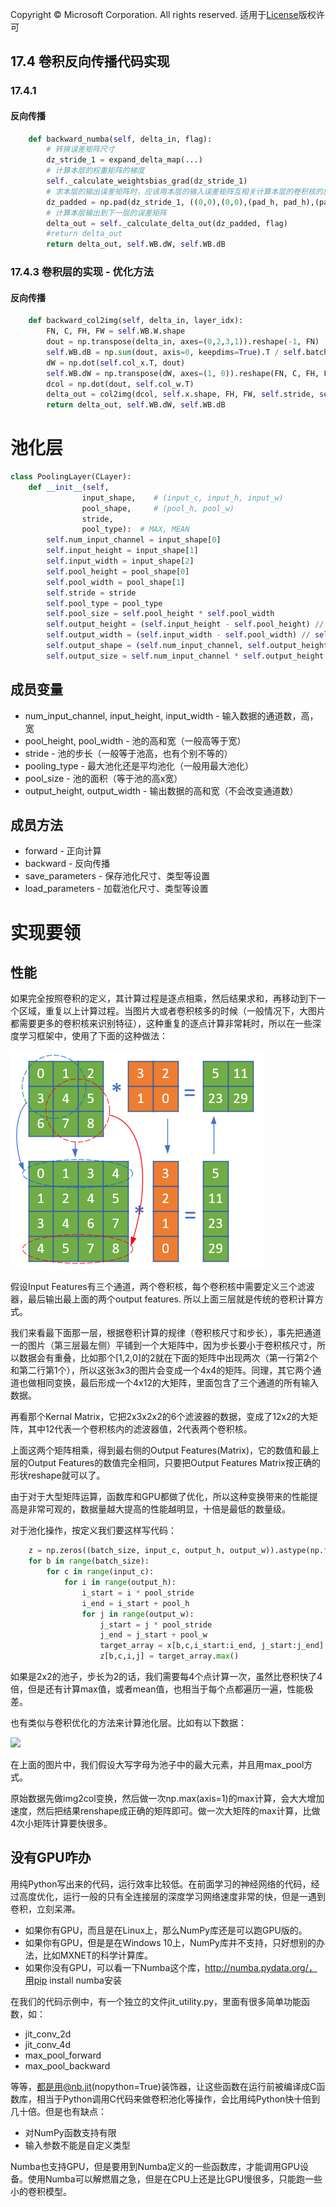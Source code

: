 Copyright © Microsoft Corporation. All rights reserved.
  适用于[License](https：//github.com/Microsoft/ai-edu/blob/master/LICENSE.md)版权许可

## 17.4 卷积反向传播代码实现

### 17.4.1 
#### 反向传播

```Python
    def backward_numba(self, delta_in, flag):
        # 转换误差矩阵尺寸
        dz_stride_1 = expand_delta_map(...)
        # 计算本层的权重矩阵的梯度
        self._calculate_weightsbias_grad(dz_stride_1)
        # 求本层的输出误差矩阵时，应该用本层的输入误差矩阵互相关计算本层的卷积核的旋转
        dz_padded = np.pad(dz_stride_1, ((0,0),(0,0),(pad_h, pad_h),(pad_w, pad_w)), 'constant')
        # 计算本层输出到下一层的误差矩阵
        delta_out = self._calculate_delta_out(dz_padded, flag)
        #return delta_out
        return delta_out, self.WB.dW, self.WB.dB
```

### 17.4.3 卷积层的实现 - 优化方法


#### 反向传播

```Python
    def backward_col2img(self, delta_in, layer_idx):
        FN, C, FH, FW = self.WB.W.shape
        dout = np.transpose(delta_in, axes=(0,2,3,1)).reshape(-1, FN)
        self.WB.dB = np.sum(dout, axis=0, keepdims=True).T / self.batch_size
        dW = np.dot(self.col_x.T, dout)
        self.WB.dW = np.transpose(dW, axes=(1, 0)).reshape(FN, C, FH, FW) / self.batch_size
        dcol = np.dot(dout, self.col_w.T)
        delta_out = col2img(dcol, self.x.shape, FH, FW, self.stride, self.padding)
        return delta_out, self.WB.dW, self.WB.dB
```

# 池化层

```Python
class PoolingLayer(CLayer):
    def __init__(self,
                input_shape,    # (input_c, input_h, input_w)
                pool_shape,     # (pool_h, pool_w)
                stride, 
                pool_type):  # MAX, MEAN
        self.num_input_channel = input_shape[0]
        self.input_height = input_shape[1]
        self.input_width = input_shape[2]
        self.pool_height = pool_shape[0]
        self.pool_width = pool_shape[1]
        self.stride = stride
        self.pool_type = pool_type
        self.pool_size = self.pool_height * self.pool_width
        self.output_height = (self.input_height - self.pool_height) // self.stride + 1
        self.output_width = (self.input_width - self.pool_width) // self.stride + 1
        self.output_shape = (self.num_input_channel, self.output_height, self.output_width)
        self.output_size = self.num_input_channel * self.output_height * self.output_width
```

## 成员变量

- num_input_channel, input_height, input_width - 输入数据的通道数，高，宽
- pool_height, pool_width - 池的高和宽（一般高等于宽）
- stride - 池的步长（一般等于池高，也有个别不等的）
- pooling_type - 最大池化还是平均池化（一般用最大池化）
- pool_size - 池的面积（等于池的高x宽）
- output_height, output_width - 输出数据的高和宽（不会改变通道数）

## 成员方法

- forward - 正向计算
- backward - 反向传播
- save_parameters - 保存池化尺寸、类型等设置
- load_parameters - 加载池化尺寸、类型等设置

# 实现要领

## 性能

如果完全按照卷积的定义，其计算过程是逐点相乘，然后结果求和，再移动到下一个区域，重复以上计算过程。当图片大或者卷积核多的时候（一般情况下，大图片都需要更多的卷积核来识别特征），这种重复的逐点计算非常耗时，所以在一些深度学习框架中，使用了下面的这种做法：

<img src='../Images/17/img2col.png'/>

假设Input Features有三个通道，两个卷积核，每个卷积核中需要定义三个滤波器，最后输出最上面的两个output features. 所以上面三层就是传统的卷积计算方式。

我们来看最下面那一层，根据卷积计算的规律（卷积核尺寸和步长），事先把通道一的图片（第三层最左侧）平铺到一个大矩阵中，因为步长要小于卷积核尺寸，所以数据会有重叠，比如那个[1,2,0]的2就在下面的矩阵中出现两次（第一行第2个和第二行第1个），所以这张3x3的图片会变成一个4x4的矩阵。同理，其它两个通道也做相同变换，最后形成一个4x12的大矩阵，里面包含了三个通道的所有输入数据。

再看那个Kernal Matrix，它把2x3x2x2的6个滤波器的数据，变成了12x2的大矩阵，其中12代表一个卷积核内的滤波器值，2代表两个卷积核。

上面这两个矩阵相乘，得到最右侧的Output Features(Matrix)，它的数值和最上层的Output Features的数值完全相同，只要把Output Features Matrix按正确的形状reshape就可以了。

由于对于大型矩阵运算，函数库和GPU都做了优化，所以这种变换带来的性能提高是非常可观的，数据量越大提高的性能越明显，十倍是最低的数量级。

对于池化操作，按定义我们要这样写代码：
```Python
    z = np.zeros((batch_size, input_c, output_h, output_w)).astype(np.float32)
    for b in range(batch_size):
        for c in range(input_c):
            for i in range(output_h):
                i_start = i * pool_stride
                i_end = i_start + pool_h
                for j in range(output_w):
                    j_start = j * pool_stride
                    j_end = j_start + pool_w
                    target_array = x[b,c,i_start:i_end, j_start:j_end]
                    z[b,c,i,j] = target_array.max()
```
如果是2x2的池子，步长为2的话，我们需要每4个点计算一次，虽然比卷积快了4倍，但是还有计算max值，或者mean值，也相当于每个点都遍历一遍，性能极差。

也有类似与卷积优化的方法来计算池化层。比如有以下数据：

<img src='../Images/17/img2col_pool.png'/>

在上面的图片中，我们假设大写字母为池子中的最大元素，并且用max_pool方式。

原始数据先做img2col变换，然后做一次np.max(axis=1)的max计算，会大大增加速度，然后把结果renshape成正确的矩阵即可。做一次大矩阵的max计算，比做4次小矩阵计算要快很多。

## 没有GPU咋办

用纯Python写出来的代码，运行效率比较低。在前面学习的神经网络的代码，经过高度优化，运行一般的只有全连接层的深度学习网络速度非常的快，但是一遇到卷积，立刻呆滞。

- 如果你有GPU，而且是在Linux上，那么NumPy库还是可以跑GPU版的。
- 如果你有GPU，但是是在Windows 10上，NumPy库并不支持，只好想别的办法，比如MXNET的科学计算库。
- 如果你没有GPU，可以看一下Numba这个库，http://numba.pydata.org/，用pip install numba安装

在我们的代码示例中，有一个独立的文件jit_utility.py，里面有很多简单功能函数，如：

- jit_conv_2d
- jit_conv_4d
- max_pool_forward
- max_pool_backward

等等，都是用@nb.jit(nopython=True)装饰器，让这些函数在运行前被编译成C函数库，相当于Python调用C代码来做卷积池化等操作，会比用纯Python快十倍到几十倍。但是也有缺点：

- 对NumPy函数支持有限
- 输入参数不能是自定义类型

Numba也支持GPU，但是要用到Numba定义的一些函数库，才能调用GPU设备。使用Numba可以解燃眉之急，但是在CPU上还是比GPU慢很多，只能跑一些小的卷积模型。
